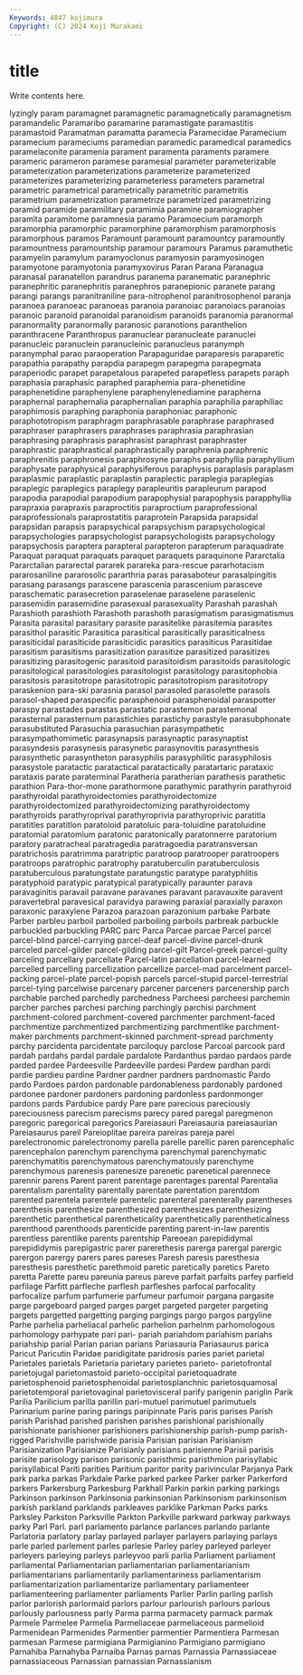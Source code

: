 ```yaml
---
Keywords: 4847 kojimura
Copyright: (C) 2024 Koji Murakami
---
```


# title

Write contents here.



lyzingly param paramagnet paramagnetic paramagnetically paramagnetism paramandelic Paramaribo paramarine paramastigate
paramastitis paramastoid Paramatman paramatta paramecia Paramecidae Paramecium paramecium parameciums paramedian
paramedic paramedical paramedics paramelaconite paramenia parament paramenta paraments paramere parameric
parameron paramese paramesial parameter parameterizable parameterization parameterizations parameterize parameterized parameterizes
parameterizing parameterless parameters parametral parametric parametrical parametrically parametritic parametritis parametrium
parametrization parametrize parametrized parametrizing paramid paramide paramilitary paramimia paramine paramiographer
paramita paramitome paramnesia paramo Paramoecium paramorph paramorphia paramorphic paramorphine paramorphism
paramorphosis paramorphous paramos Paramount paramount paramountcy paramountly paramountness paramountship paramour
paramours Paramus paramuthetic paramyelin paramylum paramyoclonus paramyosin paramyosinogen paramyotone paramyotonia
paramyxovirus Paran Parana Paranagua paranasal paranatellon parandrus paranema paranematic paranephric
paranephritic paranephritis paranephros paranepionic paranete parang parangi parangs paranitraniline para-nitrophenol
paranitrosophenol paranja paranoea paranoeac paranoeas paranoia paranoiac paranoiacs paranoias paranoic
paranoid paranoidal paranoidism paranoids paranomia paranormal paranormality paranormally paranosic paranotions
paranthelion paranthracene Paranthropus paranuclear paranucleate paranuclei paranucleic paranuclein paranucleinic paranucleus
paranymph paranymphal parao paraoperation Parapaguridae paraparesis paraparetic parapathia parapathy parapdia
parapegm parapegma parapegmata paraperiodic parapet parapetalous parapeted parapetless parapets paraph
paraphasia paraphasic paraphed paraphemia para-phenetidine paraphenetidine paraphenylene paraphenylenediamine parapherna paraphernal
paraphernalia paraphernalian paraphia paraphilia paraphiliac paraphimosis paraphing paraphonia paraphoniac paraphonic
paraphototropism paraphragm paraphrasable paraphrase paraphrased paraphraser paraphrasers paraphrases paraphrasia paraphrasian
paraphrasing paraphrasis paraphrasist paraphrast paraphraster paraphrastic paraphrastical paraphrastically paraphrenia paraphrenic
paraphrenitis paraphronesis paraphrosyne paraphs paraphyllia paraphyllium paraphysate paraphysical paraphysiferous paraphysis
paraplasis paraplasm paraplasmic paraplastic paraplastin paraplectic paraplegia paraplegias paraplegic paraplegics
paraplegy parapleuritis parapleurum parapod parapodia parapodial parapodium parapophysial parapophysis parapphyllia
parapraxia parapraxis paraproctitis paraproctium paraprofessional paraprofessionals paraprostatitis paraprotein Parapsida parapsidal
parapsidan parapsis parapsychical parapsychism parapsychological parapsychologies parapsychologist parapsychologists parapsychology parapsychosis
paraptera parapteral parapteron parapterum paraquadrate Paraquat paraquat paraquats paraquet paraquets
paraquinone Pararctalia Pararctalian pararectal pararek parareka para-rescue pararhotacism pararosaniline pararosolic
pararthria paras parasaboteur parasalpingitis parasang parasangs parascene parascenia parascenium parasceve
paraschematic parasecretion paraselenae paraselene paraselenic parasemidin parasemidine parasexual parasexuality Parashah
parashah Parashioth parashioth Parashoth parashoth parasigmatism parasigmatismus Parasita parasital parasitary
parasite parasitelike parasitemia parasites parasithol parasitic Parasitica parasitical parasitically parasiticalness
parasiticidal parasiticide parasiticidic parasitics parasiticus Parasitidae parasitism parasitisms parasitization parasitize
parasitized parasitizes parasitizing parasitogenic parasitoid parasitoidism parasitoids parasitologic parasitological parasitologies
parasitologist parasitology parasitophobia parasitosis parasitotrope parasitotropic parasitotropism parasitotropy paraskenion para-ski
parasnia parasol parasoled parasolette parasols parasol-shaped paraspecific parasphenoid parasphenoidal paraspotter
paraspy parastades parastas parastatic parastemon parastemonal parasternal parasternum parastichies parastichy
parastyle parasubphonate parasubstituted Parasuchia parasuchian parasympathetic parasympathomimetic parasynapsis parasynaptic parasynaptist
parasyndesis parasynesis parasynetic parasynovitis parasynthesis parasynthetic parasyntheton parasyphilis parasyphilitic parasyphilosis
parasystole paratactic paratactical paratactically paratartaric parataxic parataxis parate paraterminal Paratheria
paratherian parathesis parathetic parathion Para-thor-mone parathormone parathymic parathyrin parathyroid parathyroidal
parathyroidectomies parathyroidectomize parathyroidectomized parathyroidectomizing parathyroidectomy parathyroids parathyroprival parathyroprivia parathyroprivic paratitla
paratitles paratitlon paratoloid paratoluic para-toluidine paratoluidine paratomial paratomium paratonic paratonically
paratonnerre paratorium paratory paratracheal paratragedia paratragoedia paratransversan paratrichosis paratrimma paratriptic
paratroop paratrooper paratroopers paratroops paratrophic paratrophy paratuberculin paratuberculosis paratuberculous paratungstate
paratungstic paratype paratyphlitis paratyphoid paratypic paratypical paratypically paraunter parava paravaginitis
paravail paravane paravanes paravant paravauxite paravent paravertebral paravesical paravidya parawing
paraxial paraxially paraxon paraxonic paraxylene Parazoa parazoan parazonium parbake Parbate
Parber parbleu parboil parboiled parboiling parboils parbreak parbuckle parbuckled parbuckling
PARC parc Parca Parcae parcae Parcel parcel parcel-blind parcel-carrying parcel-deaf
parcel-divine parcel-drunk parceled parcel-gilder parcel-gilding parcel-gilt Parcel-greek parcel-guilty parceling parcellary
parcellate Parcel-latin parcellation parcel-learned parcelled parcelling parcellization parcellize parcel-mad parcelment
parcel-packing parcel-plate parcel-popish parcels parcel-stupid parcel-terrestrial parcel-tying parcelwise parcenary parcener
parceners parcenership parch parchable parched parchedly parchedness Parcheesi parcheesi parchemin
parcher parches parchesi parching parchingly parchisi parchment parchment-colored parchment-covered parchmenter
parchment-faced parchmentize parchmentized parchmentizing parchmentlike parchment-maker parchments parchment-skinned parchment-spread parchmenty
parchy parcidenta parcidentate parciloquy parclose Parcoal parcook pard pardah pardahs
pardal pardale pardalote Pardanthus pardao pardaos parde parded pardee Pardeesville
Pardeeville pardesi Pardew pardhan pardi pardie pardieu pardine Pardner pardner
pardners pardnomastic Pardo pardo Pardoes pardon pardonable pardonableness pardonably pardoned
pardonee pardoner pardoners pardoning pardonless pardonmonger pardons pards Pardubice pardy
Pare pare parecious pareciously pareciousness parecism parecisms parecy pared paregal
paregmenon paregoric paregorical paregorics Pareiasauri Pareiasauria pareiasaurian Pareiasaurus pareil Pareioplitae
pareira pareiras pareja parel parelectronomic parelectronomy parella parelle parellic paren
parencephalic parencephalon parenchym parenchyma parenchymal parenchymatic parenchymatitis parenchymatous parenchymatously parenchyme
parenchymous parenesis parenesize parenetic parenetical parennece parennir parens Parent parent
parentage parentages parental Parentalia parentalism parentality parentally parentate parentation parentdom
parented parentela parentele parentelic parenteral parenterally parentheses parenthesis parenthesize parenthesized
parenthesizes parenthesizing parenthetic parenthetical parentheticality parenthetically parentheticalness parenthood parenthoods parenticide
parenting parent-in-law parentis parentless parentlike parents parentship Pareoean parepididymal parepididymis
parepigastric parer parerethesis parerga parergal parergic parergon parergy parers pares
pareses Paresh paresis paresthesia paresthesis paresthetic parethmoid paretic paretically paretics
Pareto paretta Parette pareu pareunia pareus pareve parfait parfaits parfey
parfield parfilage Parfitt parfleche parflesh parfleshes parfocal parfocality parfocalize parfum
parfumerie parfumeur parfumoir pargana pargasite parge pargeboard parged parges parget
pargeted pargeter pargeting pargets pargetted pargetting parging pargings pargo pargos
pargyline Parhe parhelia parheliacal parhelic parhelion parhelnm parhomologous parhomology parhypate
pari pari- pariah pariahdom pariahism pariahs pariahship parial Parian parian
parians Pariasauria Pariasaurus parica Paricut Paricutin Paridae paridigitate paridrosis paries
pariet parietal Parietales parietals Parietaria parietary parietes parieto- parietofrontal parietojugal
parietomastoid parieto-occipital parietoquadrate parietosphenoid parietosphenoidal parietosplanchnic parietosquamosal parietotemporal parietovaginal parietovisceral
parify parigenin pariglin Parik Parilia Parilicium parilla parillin pari-mutuel parimutuel
parimutuels Parinarium parine paring parings paripinnate Paris paris parises Parish
parish Parishad parished parishen parishes parishional parishionally parishionate parishioner parishioners
parishionership parish-pump parish-rigged Parishville parishwide parisia Parisian parisian Parisianism Parisianization
Parisianize Parisianly parisians parisienne Parisii parisis parisite parisology parison parisonic
paristhmic paristhmion parisyllabic parisyllabical Pariti parities Paritium paritor parity parivincular
Parjanya Park park parka parkas Parkdale Parke parked parkee Parker
parker Parkerford parkers Parkersburg Parkesburg Parkhall Parkin parkin parking parkings
Parkinson parkinson Parkinsonia parkinsonian Parkinsonism parkinsonism parkish parkland parklands parkleaves
parklike Parkman Parks parks Parksley Parkston Parksville Parkton Parkville parkward
parkway parkways parky Parl Parl. parl parlamento parlance parlances parlando
parlante Parlatoria parlatory parlay parlayed parlayer parlayers parlaying parlays parle
parled parlement parles parlesie Parley parley parleyed parleyer parleyers parleying
parleys parleyvoo parli parlia Parliament parliament parliamental Parliamentarian parliamentarian parliamentarianism
parliamentarians parliamentarily parliamentariness parliamentarism parliamentarization parliamentarize parliamentary parliamenteer parliamenteering parliamenter
parliaments Parlier Parlin parling parlish parlor parlorish parlormaid parlors parlour
parlourish parlours parlous parlously parlousness parly Parma parma parmacety parmack
parmak Parmele Parmelee Parmelia Parmeliaceae parmeliaceous parmelioid Parmenidean Parmenides Parmentier
parmentier Parmentiera Parmesan parmesan Parmese parmigiana Parmigianino Parmigiano parmigiano Parnahiba
Parnahyba Parnaiba Parnas parnas Parnassia Parnassiaceae parnassiaceous Parnassian parnassian Parnassianism
